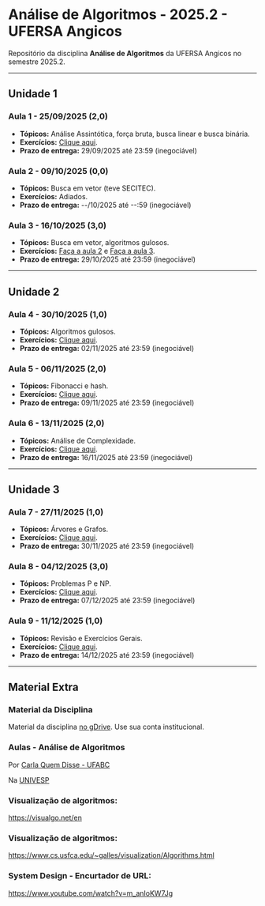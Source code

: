 # Análise de Algoritmos - 2025.2 - UFERSA Angicos

Repositório da disciplina **Análise de Algoritmos** da UFERSA Angicos no semestre 2025.2.

---

## Unidade 1

### Aula 1 - 25/09/2025 (2,0)
- **Tópicos:** Análise Assintótica, força bruta, busca linear e busca binária.
- **Exercícios:** [Clique aqui](unidade1/aula1).
- **Prazo de entrega:** 29/09/2025 até 23:59 (inegociável)

### Aula 2 - 09/10/2025 (0,0)
- **Tópicos:** Busca em vetor (teve SECITEC).
- **Exercícios:** Adiados.
- **Prazo de entrega:** --/10/2025 até --:59 (inegociável)

### Aula 3 - 16/10/2025 (3,0)
- **Tópicos:** Busca em vetor, algoritmos gulosos.
- **Exercícios:** [Faça a aula 2](unidade1/aula2) e [Faça a aula 3](unidade1/aula3).
- **Prazo de entrega:** 29/10/2025 até 23:59 (inegociável)

---

## Unidade 2

### Aula 4 - 30/10/2025 (1,0)
- **Tópicos:** Algoritmos gulosos.
- **Exercícios:** [Clique aqui](unidade2/aula4).
- **Prazo de entrega:** 02/11/2025 até 23:59 (inegociável)

### Aula 5 - 06/11/2025 (2,0)
- **Tópicos:** Fibonacci e hash.
- **Exercícios:** [Clique aqui](unidade2/aula5).
- **Prazo de entrega:** 09/11/2025 até 23:59 (inegociável)

### Aula 6 - 13/11/2025 (2,0)
- **Tópicos:** Análise de Complexidade.
- **Exercícios:** [Clique aqui](unidade2/aula6).
- **Prazo de entrega:** 16/11/2025 até 23:59 (inegociável)

---

## Unidade 3

### Aula 7 - 27/11/2025 (1,0)
- **Tópicos:** Árvores e Grafos.
- **Exercícios:** [Clique aqui](unidade3/aula7).
- **Prazo de entrega:** 30/11/2025 até 23:59 (inegociável)

### Aula 8 - 04/12/2025 (3,0)
- **Tópicos:** Problemas P e NP.
- **Exercícios:** [Clique aqui](unidade3/aula8).
- **Prazo de entrega:** 07/12/2025 até 23:59 (inegociável)

### Aula 9 - 11/12/2025 (1,0)
- **Tópicos:** Revisão e Exercícios Gerais.
- **Exercícios:** [Clique aqui](unidade3/aula9).
- **Prazo de entrega:** 14/12/2025 até 23:59 (inegociável)

---

## Material Extra

### Material da Disciplina

Material da disciplina [no gDrive](https://drive.google.com/open?id=18zo72s1Jhv8IbED_gvbLMD9umGDsjFZ2). Use sua conta institucional.

### Aulas - Análise de Algoritmos

Por [Carla Quem Disse - UFABC](https://www.youtube.com/playlist?list=PLncEdvQ20-mgGanwuFczm-4IwIdIcIiha)

Na [UNIVESP](https://www.youtube.com/playlist?list=PLxI8Can9yAHf0301dOCgw8a2U_G3UcOjh)

### Visualização de algoritmos:
https://visualgo.net/en

### Visualização de algoritmos:
https://www.cs.usfca.edu/~galles/visualization/Algorithms.html

### System Design - Encurtador de URL:
https://www.youtube.com/watch?v=m_anIoKW7Jg
